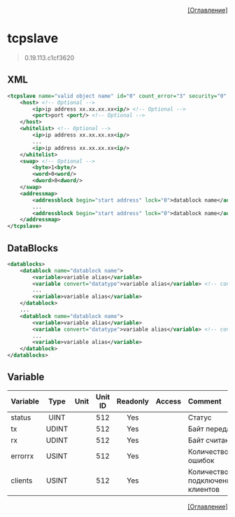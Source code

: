 <p align='right'><a href='index.html'>[Оглавление]</a></p>

# tcpslave
> 0.19.113.c1cf3620
## XML
````xml
<tcpslave name="valid object name" id="0" count_error="3" security="0" maxclient="8" >
	<host> <!-- Optional -->
		<ip>ip address xx.xx.xx.xx<ip/> <!-- Optional -->
		<port>port <port/> <!-- Optional -->
	</host>
	<whitelist> <!-- Optional -->
		<ip>ip address xx.xx.xx.xx<ip/>
		...
		<ip>ip address xx.xx.xx.xx<ip/>
	</whitelist>
	<swap> <!-- Optional -->
		<byte>1<byte/>
		<word>0<word/>
		<dword>0<dword/>
	</swap>
	<addressmap>
		<addressblock begin="start address" lock="0">datablock name</addressblock>
		...
		<addressblock begin="start address" lock="0">datablock name</addressblock>
	</addressmap>
</tcpslave>
````
## DataBlocks
````xml
<datablocks>
	<datablock name="datablock name">
		<variable>variable alias</variable>
		<variable convert="datatype">variable alias</variable> <!-- convert is optional -->
		...
		<variable>variable alias</variable>
	</datablock>
	...
	<datablock name="datablock name">
		<variable>variable alias</variable>
		<variable convert="datatype">variable alias</variable> <!-- convert is optional -->
		...
		<variable>variable alias</variable>
	</datablock>
</datablocks>
````

## Variable
Variable | Type | Unit | Unit ID | Readonly | Access | Comment
:-- |:--:|:--:|:--:|:--:|:-- |:--
status | UINT |  | 512 | Yes |   | Статус
tx | UDINT |  | 512 | Yes |   | Байт передано
rx | UDINT |  | 512 | Yes |   | Байт считано
errorrx | USINT |  | 512 | Yes |   | Количество ошибок
clients | USINT |  | 512 | Yes |   | Количество подключенных клиентов


<p align='right'><a href='index.html'>[Оглавление]</a></p>


